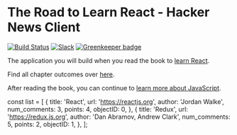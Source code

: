 # The Road to Learn React - Hacker News Client

[![Build Status](https://travis-ci.org/the-road-to-learn-react/hackernews-client.svg?branch=master)](https://travis-ci.org/the-road-to-learn-react/hackernews-client) [![Slack](https://slack-the-road-to-learn-react.wieruch.com/badge.svg)](https://slack-the-road-to-learn-react.wieruch.com/) [![Greenkeeper badge](https://badges.greenkeeper.io/the-road-to-learn-react/hackernews-client.svg)](https://greenkeeper.io/)

The application you will build when you read the book to [learn React](https://www.robinwieruch.de/the-road-to-learn-react/).

Find all chapter outcomes over [here](https://github.com/the-road-to-learn-react/hackernews-client).

After reading the book, you can continue to [learn more about JavaScript](https://roadtoreact.com).

const list = [
{
title: 'React',
url: 'https://reactjs.org',
author: 'Jordan Walke',
num_comments: 3,
points: 4,
objectID: 0,
},
{
title: 'Redux',
url: 'https://redux.js.org',
author: 'Dan Abramov, Andrew Clark',
num_comments: 5,
points: 2,
objectID: 1,
},
];
